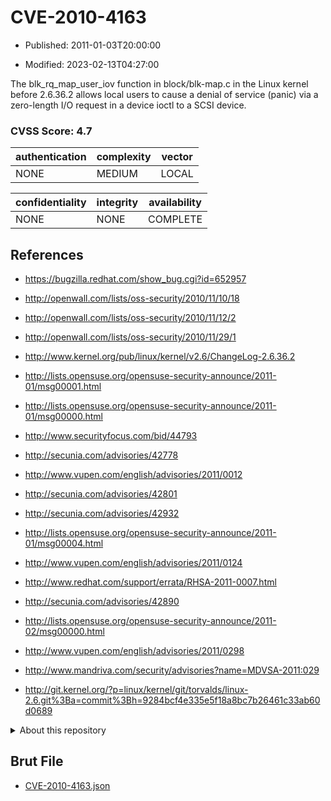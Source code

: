 # CVE-2010-4163

- Published: 2011-01-03T20:00:00

- Modified: 2023-02-13T04:27:00

The blk_rq_map_user_iov function in block/blk-map.c in the Linux kernel before 2.6.36.2 allows local users to cause a denial of service (panic) via a zero-length I/O request in a device ioctl to a SCSI device.

### CVSS Score: **4.7**

| authentication | complexity | vector |
| --- | --- | --- |
| NONE | MEDIUM | LOCAL |

| confidentiality | integrity | availability |
| --- | --- | --- |
| NONE | NONE | COMPLETE |

## References

* https://bugzilla.redhat.com/show_bug.cgi?id=652957

* http://openwall.com/lists/oss-security/2010/11/10/18

* http://openwall.com/lists/oss-security/2010/11/12/2

* http://openwall.com/lists/oss-security/2010/11/29/1

* http://www.kernel.org/pub/linux/kernel/v2.6/ChangeLog-2.6.36.2

* http://lists.opensuse.org/opensuse-security-announce/2011-01/msg00001.html

* http://lists.opensuse.org/opensuse-security-announce/2011-01/msg00000.html

* http://www.securityfocus.com/bid/44793

* http://secunia.com/advisories/42778

* http://www.vupen.com/english/advisories/2011/0012

* http://secunia.com/advisories/42801

* http://secunia.com/advisories/42932

* http://lists.opensuse.org/opensuse-security-announce/2011-01/msg00004.html

* http://www.vupen.com/english/advisories/2011/0124

* http://www.redhat.com/support/errata/RHSA-2011-0007.html

* http://secunia.com/advisories/42890

* http://lists.opensuse.org/opensuse-security-announce/2011-02/msg00000.html

* http://www.vupen.com/english/advisories/2011/0298

* http://www.mandriva.com/security/advisories?name=MDVSA-2011:029

* http://git.kernel.org/?p=linux/kernel/git/torvalds/linux-2.6.git%3Ba=commit%3Bh=9284bcf4e335e5f18a8bc7b26461c33ab60d0689

<details>
<summary>About this repository</summary> 

  This repository is part of the project [Live Hack CVE](https://github.com/Live-Hack-CVE). Main website can be found [www.live-hack.org](https://www.live-hack.org) 
  
  Made by [Sn0wAlice](https://github.com/Sn0wAlice) for the people that care about security and need to have a feed of the latest CVEs. Hope you enjoy it, don't forget to star the repo and follow me on [Twitter](https://twitter.com/Sn0wAlice) and [Github](https://github.com/Sn0wAlice). And that is my [personnal website](https://www.alice-snow.me/)

  - [Home Page](https://github.com/Live-Hack-CVE)
  - [Framework](https://github.com/Live-Hack-CVE/cve-framework)
  - [CVE database](https://github.com/Live-Hack-CVE/full_database)
  - [Changelog](https://github.com/Live-Hack-CVE/Changelog)
</details>

## Brut File

* [CVE-2010-4163.json](https://raw.githubusercontent.com/Live-Hack-CVE/full_database/main/cves/2010/CVE-2010-4163.json)

